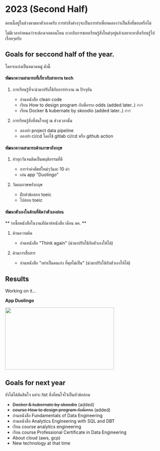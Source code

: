 # 2023 (Second Half)

ตอนนี้อยู่ในช่วงตามหาตัวเองครับ การทำสิ่งต่างๆจะเป็นการทำเพื่อทดลองว่าเป็นสิ่งที่ชอบหรือไม่

ไม่มีเวลากำหนดว่าจะต้องเจอตอนไหน บวกกับการชอบเรียนรู้สิ่งใหม่ๆอยู่แล้วเลยจะหาสิ่งเรียนรู้ไปเรื่อยๆครับ

## Goals for seccond half of the year.

โดยจะแบ่งเป็นหมวดหมู่ ดังนี้

#### พัฒนาความสามารถที่เกี่ยวกับสายงาน tech
1. การเรียนรู้ที่จะนำมาปรับใช้กับการทำงาน ณ ปัจจุบัน
    - อ่านหนังสือ clean code
    - เรียน How to design program กับพี่อรรถ odds (added later..) 🔥🔥
    - เรียน Docker & kubernate by skoodio (added later..) 🔥🔥

2. การเรียนรู้สิ่งที่สนใจอยู่ ณ ช่วงเวลานั้น
    - ลองทำ project data pipeline
    - ลองทำ ci/cd โดยใช้ gitlab ci/cd หรือ github action

#### พัฒนาความสามารถด้านภาษาอังกฤษ
1. ทำทุกวันจนติดเป็นพฤติกรรมที่ดี
    - การจำคำศัพท๋ใหม่ๆวันละ 10 คำ
    - เล่น app "Duolingo"

2. วัดผลภาษษอังกฤษ
    - ฝึกทำข้อสอบ toeic
    - ไปสอบ toeic

#### พัฒนาตัวเองในด้านที่คิดว่าตัวเองอ่อน
** รอซื้อหนังสือในงานสัปดาห์หนังสือ เดือน ตค. **
1. ด้านความคิด
    - อ่านหนังสือ "Think again" (นำมาปรับใช้กับตัวเองให้ได้)

2. ด้านการสื่อสาร
    - อ่านหนังสือ "อย่าเป็นคนเก่ง ที่คุยไม่เป็น" (นำมาปรับใช้กับตัวเองให้ได้)

## Results

Working on it...

**App Duolingo**
<div>
<img src="https://cdn.discordapp.com/attachments/1123808676659085322/1136592162818101268/IMG_0695.png" width="350" height="200">
</div>

## Goals for next year

ยังไม่ได้ตัดสินใจ แต่จะ list สิ่งที่สนใจไว้เป็นหัวข้อก่อน

- ~~Docker & kubernate by skoodio~~ (added)
- ~~course How to design program กับพี่อรรถ~~ (added)
- อ่านหนังสือ Fundamentals of Data Engineering
- อ่านหนังสือ Analytics Engineering with SQL and DBT
- เรียน course analytics engineering
- เรียน course Professional Certificate in Data Engineering
- About cloud (aws, gcp)
- New technology at that time
